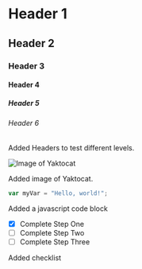 # Header 1
## Header 2 
### Header 3
#### Header 4
##### Header 5
###### Header 6

Added Headers to test different levels. 

![Image of Yaktocat](https://octodex.github.com/images/yaktocat.png)

Added image of Yaktocat. 

``` javascript
var myVar = "Hello, world!";
```

Added a javascript code block

- [X] Complete Step One
- [ ] Complete Step Two
- [ ] Complete Step Three

Added checklist
